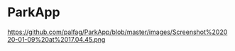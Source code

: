 # ParkApp


https://github.com/palfag/ParkApp/blob/master/images/Screenshot%202020-01-09%20at%2017.04.45.png

